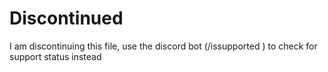 # Discontinued
I am discontinuing this file, use the discord bot (/issupported <actionName>) to check for support status instead
